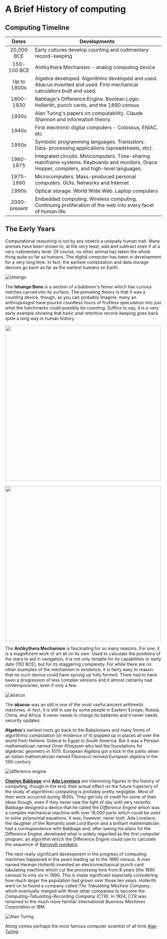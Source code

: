 # A Brief History of computing

## Computing Timeline
|     Dates    | Developments                                                                                                                                   |
|:------------:|------------------------------------------------------------------------------------------------------------------------------------------------|
| 20,000 BCE   | Early cultures develop counting and rudimentary record-keeping                                                                                 |
| 150-100 BCE  | Antikythera Mechanism - analog computing device                                                                                                |
| Up to 1800s  | Algebra developed. Algorithms developed and used. Abacus invented and used. First mechanical calculators built and used.                       |
| 1800-1930    | Babbage's Difference Engine. Boolean Logic. Hollerith, punch cards, and the 1890 census                                                        |
| 1930s        | Alan Turing's papers on computability. Claude Shannon and information theory.                                                                  |
| 1940s        | First electronic digital computers - Colossus, ENIAC, etc                                                                                      |
| 1950s        | Symbolic programming languages. Transistors. Data-processing applications (spreadsheets, etc).                                                 |
| 1960-1975    | Integrated circuits. Minicomputers. Time-sharing mainframe systems. Keyboards and monitors. Grace Hopper, compilers, and high-level languages. |
| 1975-1990    | Microcomputers. Mass-produced personal computers. GUIs. Networks and Internet                                                                  |
| 1990s        | Optical storage. World Wide Web. Laptop computers                                                                                              |
| 2000-present | Embedded computing. Wireless computing. Continuing proliferation of the web into every facet of human life.                                    |

## The Early Years

Computational reasoning is not by any stretch a uniquely human trait. Many animals have been shown to, at the very least, add and subtract even if at a very rudimentary level. Of course, no other animal has taken the whole thing quite so far as humans. The digital computer has been in development for a very long time. In fact, the earliest computation and data storage devices go back as far as the earliest humans on Earth.

![ishango](images/ishango.jpg)

The **Ishango Bone** is a section of a babboon's femur which has curious notches carved into its surface. The prevailing theory is that it was a counting device, though, as you can probably imagine, many an anthropologist have poured countless hours of fruitless speculation into just what the hatchmarks could possibly be counting. Suffice to say, it is a very early example showing that basic anal retentive record-keeping goes back quite a long way in human history.

<img src="images/antikythera.jpg" width=500px /><br /><br />
<img src="images/antikythera2.jpg" width=500px />

The **Antikythera Mechanism** is fascinating for so many reasons. For one, it is a magnificent work of art all on its own. Used to calculate the positions of the stars to aid in navigation, it is not only notable for its capabilities or early date (150 BCE), but for its staggering complexity. For while there are no other examples of the mechanism in existence, it is fairly easy to reason that no such device could have sprung up fully formed. There had to have been a progression of less complex versions and it almost certainly had contemporaries, even if only a few.

![abacus](images/abacus.jpg)

The **abacus** was an still is one of the most useful ancient arithmetic machines. In fact, it is still in use by some people in Eastern Europe, Russia, China, and Africa. It never needs to charge its batteries and it never needs security updates.

**Algebra**'s earliest roots go back to the Babylonians and many forms of algorithmic computation (or evidence of it) popped up in places all over the world from Hellenic Greece to Egypt to South America. But it was a Persian mathematician named *Omar Khayyam* who laid the foundations for algebraic geometry in 1070. European Algebra got a kick in the pants when an Italian mathematician named Fibonacci revived European algebra in the 13th century.

![difference engine](images/diff_eng.jpg)

**[Charles Babbage](https://en.wikipedia.org/wiki/Charles_Babbage)** and **[Ada Lovelace](https://en.wikipedia.org/wiki/Ada_Lovelace)** are interesting figures in the history of computing, though in the end, their actual effect on the future trajectory of the study of algorithmic computing is probably pretty negligible. Most of their work occurred during 1830s. They get lots of credit for some of their ideas though, even if they never saw the light of day until very recently. Babbage designed a device that he called the *Difference Engine* which was a complex mechanical machine with over 18,000 parts which could be used to solve polynomial equations. It was, however, never built. Ada Lovelace, the daughter of the Romantic poet Lord Byron and a brilliant mathematician, had a correspondence with Babbage and, after seeing his plans for the Difference Engine, developed what is widely regarded as the first computer program, an algorithm which the Difference Engine could use to calculate the sequence of [Bernoulli numbers](https://en.wikipedia.org/wiki/Bernoulli_number).

The next really significant development in the progress of computing machines happened in the years leading up to the 1890 census. A man named Herman Hollerith invented an electromechanical punch card tabulating machine which cut the processing time from 8 years (the 1880 census) to only six in 1890. This is made significant especially considering how much larger the population had grown over those ten years. Hollerith went on to found a company called *The Tabulating Machine Company*, which eventually merged with three other companies to become the *Computing-Tabulating-Recording Company* (CTR). In 1924, CTR was renamed to the much more familiar *International Business Machines Corporation* or IBM.

![Alan Turing](images/turing.jpg)

Along comes perhaps the most famous computer scientist of all time [Alan Turing](https://en.wikipedia.org/wiki/Alan_Turing).
